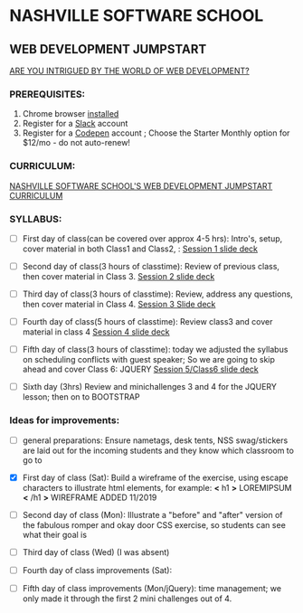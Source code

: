 # NASHVILLE SOFTWARE SCHOOL
## WEB DEVELOPMENT JUMPSTART
[ARE YOU INTRIGUED BY THE WORLD OF WEB DEVELOPMENT? ](http://nashvillesoftwareschool.com/programs/web-development-jumpstart)


### PREREQUISITES:
1. Chrome browser [installed](https://support.google.com/chrome/answer/95346?co=GENIE.Platform%3DDesktop&hl=en)
2. Register for a [Slack](https://slack.com/) account
3. Register for a [Codepen](www.codepen.io) account ; Choose the Starter Monthly option for $12/mo - do not auto-renew!



### CURRICULUM:
[NASHVILLE SOFTWARE SCHOOL'S WEB DEVELOPMENT JUMPSTART CURRICULUM](https://bb4cc51ae6ce4c0c92c888444854dd4c.codepen.website/)


### SYLLABUS:

- [ ] First day of class(can be covered over approx 4-5 hrs):   Intro's, setup, cover material in both Class1 and Class2,  :
    [Session 1 slide deck](https://docs.google.com/presentation/d/1o7Dm4JWRSDLV-EpCkuxY1S3vfdwHwEZ_gfviVkfST40/edit#slide=id.g3ebffc7b5f_2_50)

- [ ] Second day of class(3 hours of classtime):  Review of previous class, then cover material in Class 3.
    [Session 2 slide deck](https://docs.google.com/presentation/d/1wyMS9tT9Nu1HMuSvixX9Xcy3xQid8lDLSKu83VLPaUA/edit#slide=id.g3fa6e86bed_2_151)

- [ ] Third day of class(3 hours of classtime): Review, address any questions, then cover material in Class 4.
    [Session 3 Slide deck](https://docs.google.com/presentation/d/1EaqO0sw5iv25P91sj6DD6dhhzPCQdi7GWDd4avTyCVQ/edit#slide=id.g545954d854_0_0)

- [ ] Fourth day of class(5 hours of classtime): Review class3 and cover material in class 4
    [Session 4 slide deck](https://docs.google.com/presentation/d/1_k_xV3-935OHNSmCL20vI1MLr3OeXrXzCx8_fP_NFTU/edit?usp=sharing)

- [ ] Fifth day of class(3 hours of classtime):  today we adjusted the syllabus on scheduling conflicts with guest speaker;  So we are going to skip ahead and cover Class 6:  JQUERY
    [Session 5/Class6 slide deck](https://docs.google.com/presentation/d/1s0t3pm3Eb__v3hQwAE8OcOI6z9oOcXlnsHPjR_Ed1EU/edit?usp=sharing)
 - [ ] Sixth day (3hrs) Review and minichallenges 3 and 4 for the JQUERY lesson; then on to BOOTSTRAP


### Ideas for improvements:
- [ ] general preparations:  Ensure nametags, desk tents, NSS swag/stickers are laid out for the incoming students and they know which classroom to go to 

- [x] First day of class (Sat):  Build a wireframe of the exercise, using escape characters to illustrate html elements, for example:  **&lt;** h1 **&gt;** LOREMIPSUM **&lt;** /h1 **&gt;**    WIREFRAME ADDED 11/2019

- [ ] Second day of class (Mon):  Illustrate a "before" and "after" version of the fabulous romper and okay door CSS exercise, so students can see what their goal is

- [ ] Third day of class (Wed) (I was absent)

- [ ] Fourth day of class improvements (Sat):  

- [ ] Fifth day of class improvements (Mon/jQuery): time management; we only made it through the first 2 mini challenges out of 4.  

